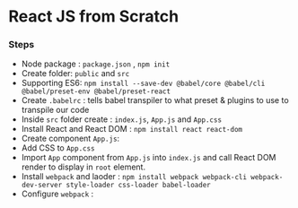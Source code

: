 # React JS from Scratch

### Steps

- Node package : `package.json` , `npm init`
- Create folder: `public` and `src`
- Supporting ES6: `npm install --save-dev @babel/core @babel/cli @babel/preset-env @babel/preset-react`
- Create `.babelrc` : tells babel transpiler to what preset & plugins to use to transpile our code
- Inside `src` folder create : `index.js`, `App.js` and `App.css`
- Install React and React DOM : `npm install react react-dom`
- Create component `App.js`:
- Add CSS to `App.css`
- Import `App` component from `App.js` into `index.js` and call React DOM render to display in `root` element.
- Install `webpack` and laoder : `npm install webpack webpack-cli webpack-dev-server style-loader css-loader babel-loader`
- Configure `webpack` : 